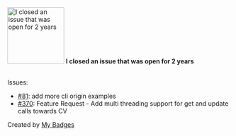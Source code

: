 <img src="https://my-badges.github.io/my-badges/old-issue-2.png" alt="I closed an issue that was open for 2 years" title="I closed an issue that was open for 2 years" width="128">
<strong>I closed an issue that was open for 2 years</strong>
<br><br>

Issues:

- <a href="https://github.com/aristanetworks/openmgmt/issues/81">#81</a>: add more cli origin examples
- <a href="https://github.com/aristanetworks/ansible-cvp/issues/370">#370</a>: Feature Request - Add multi threading support for get and update calls towards CV


Created by <a href="https://github.com/my-badges/my-badges">My Badges</a>